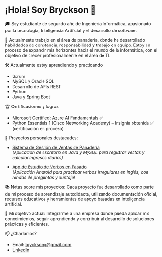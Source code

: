 # ¡Hola! Soy Bryckson 👋

🎓 Soy estudiante de segundo año de Ingeniería Informática, apasionado por la tecnología, Inteligencia Artificial y el desarrollo de software.

🍞 Actualmente trabajo en el área de panadería, donde he desarrollado habilidades de constancia, responsabilidad y trabajo en equipo. 
Estoy en proceso de expandir mis horizontes hacia el mundo de la informática, con el objetivo de crecer profesionalmente en el área de TI.

🛠️ Actualmente estoy aprendiendo y practicando:
- Scrum
- MySQL y Oracle SQL
- Desarrollo de APIs REST
- Python
- Java y Spring Boot

🏆 Certificaciones y logros:
- Microsoft Certified: Azure AI Fundamentals ✅
- Python Essentials 1 (Cisco Networking Academy) – Insignia obtenida ✅ (certificación en proceso)

🚀 Proyectos personales destacados:
- [Sistema de Gestión de Ventas de Panadería](#)  
  *(Aplicación de escritorio en Java y MySQL para registrar ventas y calcular ingresos diarios)*

- [App de Estudio de Verbos en Pasado](#)  
  *(Aplicación Android para practicar verbos irregulares en inglés, con rondas de preguntas y puntaje)*

📚 Notas sobre mis proyectos:
Cada proyecto fue desarrollado como parte de mi proceso de aprendizaje autodidacta, utilizando documentación oficial, recursos educativos y herramientas de apoyo basadas en inteligencia artificial.

🎯 Mi objetivo actual:
Integrarme a una empresa donde pueda aplicar mis conocimientos, seguir aprendiendo y contribuir al desarrollo de soluciones prácticas y eficientes.

📫 ¿Charlamos?
- Email: brycksong@gmail.com
- [LinkedIn](#) 
